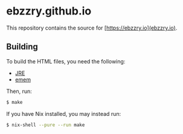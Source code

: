 ebzzry.github.io
================

This repository contains the source for [https://ebzzry.io](ebzzry.io).


## Building

To build the HTML files, you need the following:

* [JRE](http://java.com/download)
* [emem](https://github.com/ebzzry/emem)

Then, run:

```bash
$ make
```

If you have Nix installed, you may instead run:

```bash
$ nix-shell --pure --run make
```
